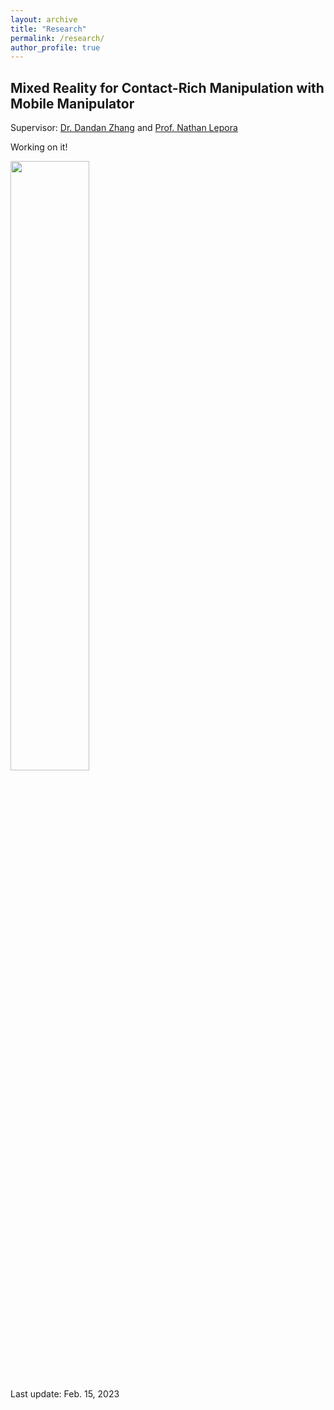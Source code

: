 ```yaml
---
layout: archive
title: "Research"
permalink: /research/
author_profile: true
---
```



## Mixed Reality for Contact-Rich Manipulation with Mobile Manipulator

Supervisor: [Dr. Dandan Zhang](https://www.intelligentrobotics-acrossscales.com/) and [Prof. Nathan Lepora](https://lepora.com/)

Working on it!

<img src='/site/images/mm-unity-demo.png' width = "50%" align=center>


Last update: Feb. 15, 2023
